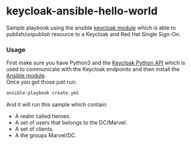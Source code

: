 # keycloak-ansible-hello-world


Sample playbook using the ansible [keycloak module](https://galaxy.ansible.com/cesarvr/keycloak) which is able to publish/unpublish resource to a Keycloak and Red Hat Single Sign-On. 

### Usage 

First make sure you have Python3 and the [Keycloak Python API](https://pypi.org/project/kcapi/) which is used to communicate with the Keycloak endpoints and then install the [Ansible module](https://galaxy.ansible.com/cesarvr/keycloak).  
Once you got those just run: 

```sh
ansible-playbook create.yml 
```

And it will run this sample which contain: 
- A realm called heroes. 
- A set of users that belongs to the DC/Marvel. 
- A set of clients. 
- A the groups Marvel/DC. 
